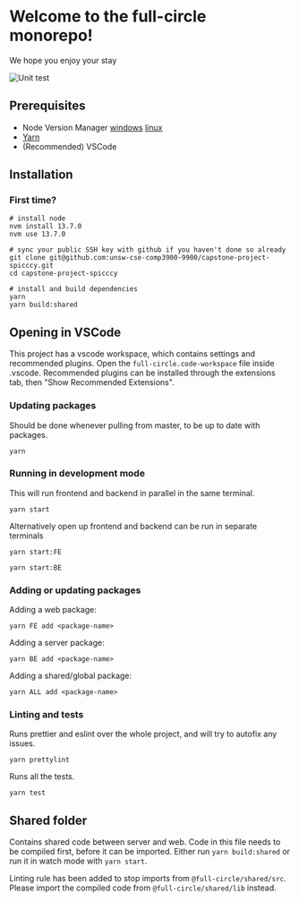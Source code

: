 # Welcome to the full-circle monorepo!

We hope you enjoy your stay

![Unit test](https://github.com/unsw-cse-comp3900-9900/capstone-project-spicccy/workflows/Unit%20test/badge.svg)

## Prerequisites

- Node Version Manager [windows](https://github.com/coreybutler/nvm-windows) [linux](https://github.com/nvm-sh/nvm)
- [Yarn](https://yarnpkg.com/)
- (Recommended) VSCode

## Installation

### First time?

```
# install node
nvm install 13.7.0
nvm use 13.7.0

# sync your public SSH key with github if you haven't done so already
git clone git@github.com:unsw-cse-comp3900-9900/capstone-project-spicccy.git
cd capstone-project-spicccy

# install and build dependencies
yarn
yarn build:shared
```

## Opening in VSCode

This project has a vscode workspace, which contains settings and recommended plugins. Open the `full-circle.code-workspace` file inside .vscode. Recommended plugins can be installed through the extensions tab, then "Show Recommended Extensions".

### Updating packages

Should be done whenever pulling from master, to be up to date with packages.

```
yarn
```

### Running in development mode

This will run frontend and backend in parallel in the same terminal.

```
yarn start
```

Alternatively open up frontend and backend can be run in separate terminals

```
yarn start:FE
```

```
yarn start:BE
```

### Adding or updating packages

Adding a web package:

```
yarn FE add <package-name>
```

Adding a server package:

```
yarn BE add <package-name>
```

Adding a shared/global package:

```
yarn ALL add <package-name>
```

### Linting and tests

Runs prettier and eslint over the whole project, and will try to autofix any issues.

```
yarn prettylint
```

Runs all the tests.

```
yarn test
```

## Shared folder

Contains shared code between server and web. Code in this file needs to be compiled first, before it can be imported. Either run `yarn build:shared` or run it in watch mode with `yarn start`.

Linting rule has been added to stop imports from `@full-circle/shared/src`. Please import the compiled code from `@full-circle/shared/lib` instead.
